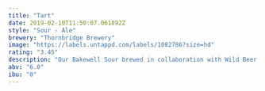 ```yaml
---
title: "Tart"
date: 2019-02-10T11:50:07.061892Z
style: "Sour - Ale"
brewery: "Thornbridge Brewery"
image: "https://labels.untappd.com/labels/1082786?size=hd"
rating: "3.45"
description: "Our Bakewell Sour brewed in collaboration with Wild Beer Co. pours a golden yellow colour with a white head, the beer is refreshingly tart and dry with a combination of citrusy hops and flavours of grapefruit and bitter lemon.   The name Tart is inspired by the Bakewell delicacy where we are based and accurately describes the flavour of the beer in a single word."
abv: "6.0"
ibu: "0"
---
```

